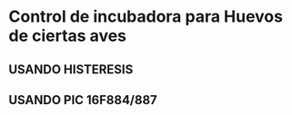 # Control de incubadora para Huevos de ciertas aves

## USANDO HISTERESIS

## USANDO PIC 16F884/887
